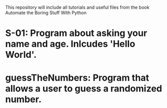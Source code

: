 This repository will include all tutorials and useful files from the book Automate the Boring Stuff With Python
# S-01: Program about asking your name and age. Inlcudes 'Hello World'.
# guessTheNumbers: Program that allows a user to guess a randomized number. 